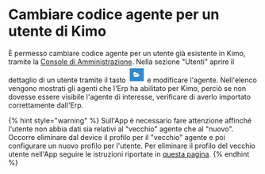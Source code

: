 # Cambiare codice agente per un utente di Kimo

È permesso cambiare codice agente per un utente già esistente in Kimo, tramite la [Console di Amministrazione](../../introduzione/moduli/console-admin.md). Nella sezione "Utenti" aprire il dettaglio di un utente tramite il tasto ![](../../.gitbook/assets/image.png) e modificare l'agente. Nell'elenco vengono mostrati gli agenti che l'Erp ha abilitato per Kimo, perciò se non dovesse essere visibile l'agente di interesse, verificare di averlo importato correttamente dall'Erp.

{% hint style="warning" %}
Sull'App è necessario fare attenzione affinché l'utente non abbia dati sia relativi al "vecchio" agente che al "nuovo".  
Occorre eliminare dal device il profilo per il "vecchio" agente e poi configurare un nuovo profilo per l'utente. Per eliminare il profilo del vecchio utente nell'App seguire le istruzioni riportate in [questa pagina](eliminazione-di-un-profilo-utente-sulle-app.md).
{% endhint %}

